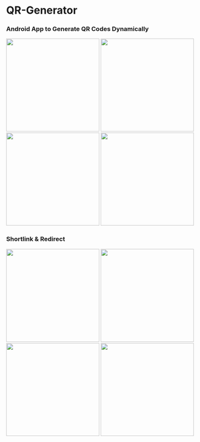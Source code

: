 # QR-Generator
### Android App to Generate QR Codes Dynamically

<img src="https://github.com/user-attachments/assets/2b3725c6-1e4f-43cf-8a89-0fe8ee9f2471" width="250" />
<img src="https://github.com/user-attachments/assets/1a6a78d0-7b39-4274-aacb-307dc7da4608" width="250" />
<img src="https://github.com/user-attachments/assets/0f67a2e6-fd65-42a6-a5e7-84bf984da68c" width="250" />
<img src="https://github.com/user-attachments/assets/bdf5b01a-f7ea-477f-9ace-5ffd3bd93f81" width="250" />

### Shortlink & Redirect

<img src="https://github.com/user-attachments/assets/106e7a16-e6a7-49f5-af74-f5d3c3a88829" width="250" />
<img src="https://github.com/user-attachments/assets/c8358dc3-4a3a-4db2-9ef0-dd31329566b4" width="250" />
<img src="https://github.com/user-attachments/assets/0bc6c1b3-2354-4089-b996-71eae590be29" width="250" />
<img src="https://github.com/user-attachments/assets/a23699ec-0122-4755-a0c2-2c797007a545" width="250" />
